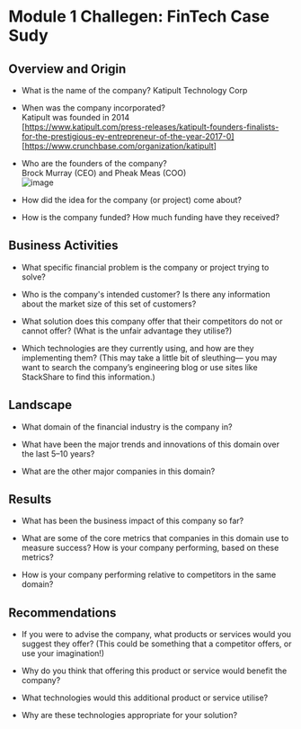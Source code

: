 # Module 1 Challegen: FinTech Case Sudy

## Overview and Origin

* What is the name of the company?
    Katipult Technology Corp

* When was the company incorporated? <br>
    Katipult was founded in 2014 <br> [https://www.katipult.com/press-releases/katipult-founders-finalists-for-the-prestigious-ey-entrepreneur-of-the-year-2017-0]<br>[https://www.crunchbase.com/organization/katipult]
* Who are the founders of the company? <br>
    Brock Murray (CEO) and Pheak Meas (COO) <br> ![image](https://www.katipult.com/press-releases/katipult-founders-finalists-for-the-prestigious-ey-entrepreneur-of-the-year-2017-0)

* How did the idea for the company (or project) come about?

* How is the company funded? How much funding have they received?


## Business Activities

* What specific financial problem is the company or project trying to solve?

* Who is the company's intended customer?  Is there any information about the market size of this set of customers?

* What solution does this company offer that their competitors do not or cannot offer? (What is the unfair advantage they utilise?)

* Which technologies are they currently using, and how are they implementing them? (This may take a little bit of sleuthing–– you may want to search the company’s engineering blog or use sites like StackShare to find this information.)


## Landscape

* What domain of the financial industry is the company in?

* What have been the major trends and innovations of this domain over the last 5–10 years?

* What are the other major companies in this domain?


## Results

* What has been the business impact of this company so far?

* What are some of the core metrics that companies in this domain use to measure success? How is your company performing, based on these metrics?

* How is your company performing relative to competitors in the same domain?


## Recommendations

* If you were to advise the company, what products or services would you suggest they offer? (This could be something that a competitor offers, or use your imagination!)

* Why do you think that offering this product or service would benefit the company?

* What technologies would this additional product or service utilise?

* Why are these technologies appropriate for your solution?